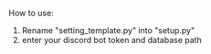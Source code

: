 How to use:

1. Rename "setting_template.py" into "setup.py"
2. enter your discord bot token and database path
